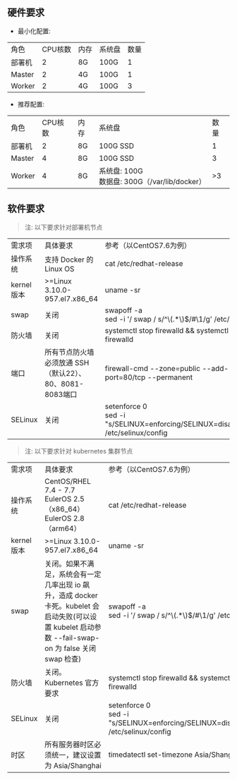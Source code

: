 
## 硬件要求

- 最小化配置:

<table>
    <tr>
        <td>角色</td>
        <td>CPU核数</td>
        <td>内存</td>
        <td>系统盘</td>
        <td>数量</td>
    </tr>
    <tr>
        <td>部署机</td>
        <td>2</td>
        <td>8G</td>
        <td>100G</td>
        <td>1</td>
    </tr>
    <tr>
        <td>Master</td>
        <td>2</td>
        <td>4G</td>
        <td>100G</td>
        <td>1</td>
    </tr>
    <tr>
        <td>Worker</td>
        <td>2</td>
        <td>4G</td>
        <td>100G</td>
        <td>3</td>
    </tr>
</table>

- 推荐配置:

<table>
    <tr>
        <td>角色</td>
        <td>CPU核数</td>
        <td>内存</td>
        <td>系统盘</td>
        <td>数量</td>
    </tr>
    <tr>
        <td>部署机</td>
        <td>2</td>
        <td>8G</td>
        <td>100G SSD</td>
        <td>1</td>
    </tr>
    <tr>
        <td>Master</td>
        <td>4</td>
        <td>8G</td>
        <td>100G SSD</td>
        <td>3</td>
    </tr>
    <tr>
        <td>Worker</td>
        <td>4</td>
        <td>8G</td>
        <td>系统盘: 100G<br>
            数据盘: 300G（/var/lib/docker）</td>
        <td>>3</td>
    </tr>
</table>

## 软件要求

> 注: 以下要求针对部署机节点

<table>
    <tr>
        <td>需求项</td>
        <td>具体要求</td>
        <td>参考（以CentOS7.6为例）</td>
    </tr>
    <tr>
        <td>操作系统</td>
        <td>支持 Docker 的 Linux OS</td>
        <td>cat /etc/redhat-release</td>
    </tr>
    <tr>
        <td>kernel版本</td>
        <td>>=Linux 3.10.0-957.el7.x86_64</td>
        <td>uname -sr</td>
    </tr>
    <tr>
        <td>swap</td>
        <td>关闭</td>
        <td>swapoff -a<br>
            sed -i '/ swap / s/^\(.*\)$/#\1/g' /etc/fstab</td>
    </tr>
    <tr>
        <td>防火墙</td>
        <td>关闭</td>
        <td>systemctl stop firewalld && systemctl disable firewalld</td>
    </tr>
    <tr>
        <td>端口</td>
        <td>所有节点防火墙必须放通 SSH（默认22）、80、8081-8083端口</td>
        <td>firewall-cmd --zone=public --add-port=80/tcp --permanent</td>
    </tr>
    <tr>
        <td>SELinux</td>
        <td>关闭</td>
        <td>setenforce 0<br>
            sed -i "s/SELINUX=enforcing/SELINUX=disabled/g" /etc/selinux/config</td>
    </tr>
</table>

> 注: 以下要求针对 kubernetes 集群节点

<table>
    <tr>
        <td>需求项</td>
        <td>具体要求</td>
        <td>参考（以CentOS7.6为例）</td>
    </tr>
    <tr>
        <td>操作系统</td>
        <td>CentOS/RHEL 7.4 - 7.7<br>
            EulerOS 2.5（x86_64）<br>
            EulerOS 2.8（arm64）</td>
        <td>cat /etc/redhat-release</td>
    </tr>
    <tr>
        <td>kernel版本</td>
        <td>>=Linux 3.10.0-957.el7.x86_64</td>
        <td>uname -sr</td>
    </tr>
    <tr>
        <td>swap</td>
        <td>关闭。如果不满足，系统会有一定几率出现 io 飙升，造成 docker 卡死。kubelet 会启动失败(可以设置 kubelet 启动参数 --fail-swap-on 为 false 关闭 swap 检查)</td>
        <td>swapoff -a<br>
            sed -i '/ swap / s/^\(.*\)$/#\1/g' /etc/fstab</td>
    </tr>
    <tr>
        <td>防火墙</td>
        <td>关闭。Kubernetes 官方要求</td>
        <td>systemctl stop firewalld && systemctl disable firewalld</td>
    </tr>
    <tr>
        <td>SELinux</td>
        <td>关闭</td>
        <td>setenforce 0<br>
            sed -i "s/SELINUX=enforcing/SELINUX=disabled/g" /etc/selinux/config</td>
    </tr>
    <tr>
        <td>时区</td>
        <td>所有服务器时区必须统一，建议设置为 Asia/Shanghai</td>
        <td>timedatectl set-timezone Asia/Shanghai</td>
    </tr>
</table>
